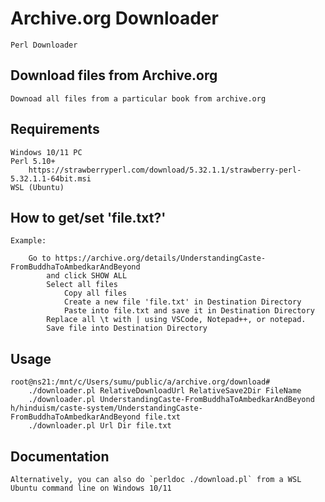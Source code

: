 # Archive.org Downloader 

    Perl Downloader  

## Download files from Archive.org 

	Downoad all files from a particular book from archive.org

## Requirements 

	Windows 10/11 PC 
	Perl 5.10+
		https://strawberryperl.com/download/5.32.1.1/strawberry-perl-5.32.1.1-64bit.msi
	WSL (Ubuntu)

## How to get/set 'file.txt?'

	Example:
	
		Go to https://archive.org/details/UnderstandingCaste-FromBuddhaToAmbedkarAndBeyond
			and click SHOW ALL  
			Select all files
				Copy all files 
				Create a new file 'file.txt' in Destination Directory  
				Paste into file.txt and save it in Destination Directory 
			Replace all \t with | using VSCode, Notepad++, or notepad.
			Save file into Destination Directory 

## Usage 

	root@ns21:/mnt/c/Users/sumu/public/a/archive.org/download# 
		./downloader.pl RelativeDownloadUrl RelativeSave2Dir FileName 
		./downloader.pl UnderstandingCaste-FromBuddhaToAmbedkarAndBeyond h/hinduism/caste-system/UnderstandingCaste-FromBuddhaToAmbedkarAndBeyond file.txt
		./downloader.pl Url Dir file.txt

## Documentation

    Alternatively, you can also do `perldoc ./download.pl` from a WSL Ubuntu command line on Windows 10/11

